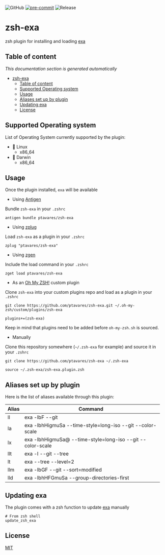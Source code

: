 ![GitHub](https://img.shields.io/github/license/ptavares/zsh-exa)
[![pre-commit](https://img.shields.io/badge/pre--commit-enabled-brightgreen?logo=pre-commit&logoColor=white)](https://github.com/pre-commit/pre-commit)
![Release](https://img.shields.io/badge/Release_version-0.2.0-blue)

# zsh-exa

zsh plugin for installing and loading [exa](https://github.com/ogham/exa.git)

## Table of content

_This documentation section is generated automatically_

<!--TOC-->

- [zsh-exa](#zsh-exa)
  - [Table of content](#table-of-content)
  - [Supported Operating system](#supported-operating-system)
  - [Usage](#usage)
  - [Aliases set up by plugin](#aliases-set-up-by-plugin)
  - [Updating exa](#updating-exa)
  - [License](#license)

<!--TOC-->

## Supported Operating system

List of Operating System currently supported by the plugin:

- :penguin: Linux
  - x86_64
- :apple: Darwin
  - x86_64

## Usage

Once the plugin installed, `exa` will be available

- Using [Antigen](https://github.com/zsh-users/antigen)

Bundle `zsh-exa` in your `.zshrc`

```shell script
antigen bundle ptavares/zsh-exa
```

- Using [zplug](https://github.com/b4b4r07/zplug)

Load `zsh-exa` as a plugin in your `.zshrc`

```shell script
zplug "ptavares/zsh-exa"
```

- Using [zgen](https://github.com/tarjoilija/zgen)

Include the load command in your `.zshrc`

```shell script
zget load ptavares/zsh-exa
```

- As an [Oh My ZSH!](https://github.com/robbyrussell/oh-my-zsh) custom plugin

Clone `zsh-exa` into your custom plugins repo and load as a plugin in your `.zshrc`

```shell script
git clone https://github.com/ptavares/zsh-exa.git ~/.oh-my-zsh/custom/plugins/zsh-exa
```

```shell script
plugins+=(zsh-exa)
```

Keep in mind that plugins need to be added before `oh-my-zsh.sh` is sourced.

- Manually

Clone this repository somewhere (`~/.zsh-exa` for example) and source it in your `.zshrc`

```shell script
git clone https://github.com/ptavares/zsh-exa ~/.zsh-exa
```

```shell script
source ~/.zsh-exa/zsh-exa.plugin.zsh
```

## Aliases set up by plugin

Here is the list of aliases available through this plugin:

| Alias         | Command     |
| ------------- |-------------|
| ll | exa -lbF --git    |
| la | exa -lbhHigmuSa --time-style=long-iso --git --color-scale |
| lx | exa -lbhHigmuSa@ --time-style=long-iso --git --color-scale  |
| llt | exa -l --git --tree |
| lt | exa --tree --level=2  |
| llm | exa -lbGF --git --sort=modified |
| lld | exa -lbhHFGmuSa --group-directories-first |

## Updating exa

The plugin comes with a zsh function to update [exa](https://github.com/ahmetb/exa.git) manually

```shell script
# From zsh shell
update_zsh_exa
```

## License

[MIT](LICENCE)
